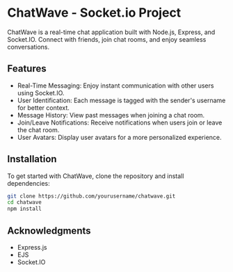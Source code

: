 # ChatWave - Socket.io Project


ChatWave is a real-time chat application built with Node.js, Express, and Socket.IO. Connect with friends, join chat rooms, and enjoy seamless conversations.

## Features

- Real-Time Messaging: Enjoy instant communication with other users using Socket.IO.
- User Identification: Each message is tagged with the sender's username for better context.
- Message History: View past messages when joining a chat room.
- Join/Leave Notifications: Receive notifications when users join or leave the chat room.
- User Avatars: Display user avatars for a more personalized experience.

## Installation

To get started with ChatWave, clone the repository and install dependencies:

```bash
git clone https://github.com/yourusername/chatwave.git
cd chatwave
npm install
```

## Acknowledgments
- Express.js
- EJS
- Socket.IO

